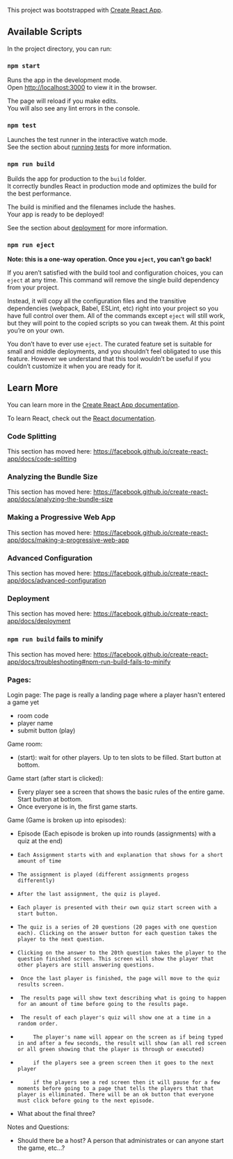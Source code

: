 This project was bootstrapped with [Create React App](https://github.com/facebook/create-react-app).

## Available Scripts

In the project directory, you can run:

### `npm start`

Runs the app in the development mode.<br />
Open [http://localhost:3000](http://localhost:3000) to view it in the browser.

The page will reload if you make edits.<br />
You will also see any lint errors in the console.

### `npm test`

Launches the test runner in the interactive watch mode.<br />
See the section about [running tests](https://facebook.github.io/create-react-app/docs/running-tests) for more information.

### `npm run build`

Builds the app for production to the `build` folder.<br />
It correctly bundles React in production mode and optimizes the build for the best performance.

The build is minified and the filenames include the hashes.<br />
Your app is ready to be deployed!

See the section about [deployment](https://facebook.github.io/create-react-app/docs/deployment) for more information.

### `npm run eject`

**Note: this is a one-way operation. Once you `eject`, you can’t go back!**

If you aren’t satisfied with the build tool and configuration choices, you can `eject` at any time. This command will remove the single build dependency from your project.

Instead, it will copy all the configuration files and the transitive dependencies (webpack, Babel, ESLint, etc) right into your project so you have full control over them. All of the commands except `eject` will still work, but they will point to the copied scripts so you can tweak them. At this point you’re on your own.

You don’t have to ever use `eject`. The curated feature set is suitable for small and middle deployments, and you shouldn’t feel obligated to use this feature. However we understand that this tool wouldn’t be useful if you couldn’t customize it when you are ready for it.

## Learn More

You can learn more in the [Create React App documentation](https://facebook.github.io/create-react-app/docs/getting-started).

To learn React, check out the [React documentation](https://reactjs.org/).

### Code Splitting

This section has moved here: https://facebook.github.io/create-react-app/docs/code-splitting

### Analyzing the Bundle Size

This section has moved here: https://facebook.github.io/create-react-app/docs/analyzing-the-bundle-size

### Making a Progressive Web App

This section has moved here: https://facebook.github.io/create-react-app/docs/making-a-progressive-web-app

### Advanced Configuration

This section has moved here: https://facebook.github.io/create-react-app/docs/advanced-configuration

### Deployment

This section has moved here: https://facebook.github.io/create-react-app/docs/deployment

### `npm run build` fails to minify

This section has moved here: https://facebook.github.io/create-react-app/docs/troubleshooting#npm-run-build-fails-to-minify

### Pages:
Login page: The page is really a landing page where a player hasn't entered a game yet
 - room code
 - player name
 - submit button (play)

 Game room:
 - (start): wait for other players. Up to ten slots to be filled. Start button at bottom.

 Game start (after start is clicked):
 - Every player see a screen that shows the basic rules of the entire game. Start button at bottom.
 - Once everyone is in, the first game starts.

 Game (Game is broken up into episodes):
 - Episode (Each episode is broken up into rounds (assignments) with a quiz at the end)
 -     Each Assignment starts with and explanation that shows for a short amount of time
 -     The assignment is played (different assignments progess differently)
 -     After the last assignment, the quiz is played.
 -     Each player is presented with their own quiz start screen with a start button.
 -     The quiz is a series of 20 questions (20 pages with one question each). Clicking on the answer button for each question takes the player to the next question.
 -     Clicking on the answer to the 20th question takes the player to the question finished screen. This screen will show the player that other players are still answering questions.
 -      Once the last player is finished, the page will move to the quiz results screen.
 -      The results page will show text describing what is going to happen for an amount of time before going to the results page.
 -      The result of each player's quiz will show one at a time in a random order.
 -          The player's name will appear on the screen as if being typed in and after a few seconds, the result will show (an all red screen or all green showing that the player is through or executed)
 -          if the players see a green screen then it goes to the next player
 -          if the players see a red screen then it will pause for a few moments before going to a page that tells the players that that player is elliminated. There will be an ok button that everyone must click before going to the next episode.

 - What about the final three?

 Notes and Questions:
 - Should there be a host? A person that administrates or can anyone start the game, etc...?
